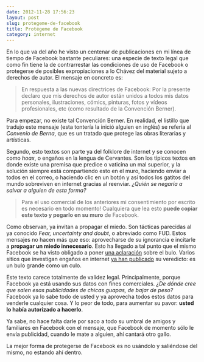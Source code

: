 ```yaml
---
date: 2012-11-28 17:56:23
layout: post
slug: protegeme-de-facebook
title: Protégeme de Facebook
category: internet
---
```


En lo que va del año he visto un centenar de publicaciones en mi línea de tiempo de Facebook bastante peculiares: una especie de texto legal que como fin tiene la de contrarrestar las condiciones de uso de Facebook o protegerse de posibles expropiaciones a lo Chávez  del material sujeto a derechos de autor. El mensaje en concreto es:


> En respuesta a las nuevas directrices de Facebook: Por la presente declaro que mis derechos de autor están unidos a todos mis datos personales, ilustraciones, cómics, pinturas, fotos y vídeos profesionales, etc (como resultado de la Convención Berner).

Para empezar, no existe tal Convención Berner. En realidad, el listillo que tradujo este mensaje (esta tontería la inició alguien en inglés) se refería al _Convenio de Berna_, que es un tratado que protege las obras literarias y artísticas.

Segundo, esto textos son parte ya del folklore de internet y se conocen como _hoax_, o engaños en la lengua de Cervantes. Son los típicos textos en donde existe una premisa que predice o vaticina un mal superior, y la solución siempre está compartiendo esto en el muro, haciendo enviar a todos en el correo, o haciendo clic en un botón y así todos los gatitos del mundo sobreviven en internet gracias al reenviar. *¿Quién se negaría a salvar a alguien de esta forma?*

> Para el uso comercial de los anteriores mi consentimiento por escrito es necesario en todo momento! Cualquiera que lea esto **puede copiar este texto y pegarlo en su muro** de Facebook.

Como observan, ya invitan a propagar el miedo. Son tácticas parecidas al ya conocido *Fear, uncertainty and doubt*, o abreviado como FUD. Estos mensajes no hacen más que eso: aprovecharse de su ignorancia e incitarle a  **propagar un miedo innecesario**. Esto ha llegado a tal punto que el mismo Facebook se ha visto obligado a poner [una aclaración](http://newsroom.fb.com/Fact-Check) sobre el bulo. Varios sitios que investigan engaños en internet [ya han publicado](http://www.hoax-slayer.com/bogus-facebook-privacy-notice.shtml) su veredicto: es un bulo grande como un culo.



Este texto carece totalmente de validez legal. Principalmente, porque Facebook ya está usando sus datos con fines comerciales. *¿De dónde cree que salen esas publicidades de chicas guapas, de bajar de peso?* Facebook ya lo sabe todo de usted y ya aprovecha todos estos datos para venderle cualquier cosa. Y lo peor de todo, para aumentar su pavor: **usted lo había autorizado a hacerlo**.

Ya sabe, no hace falta darle por saco a todo su umbral de amigos y familiares en Facebook con el mensaje, que Facebook de momento sólo le envía publicidad, cuando le mate a alguien, ahí cantará otro gallo.

La mejor forma de protegerse de Facebook es no usándolo y saliéndose del mismo, no estando ahí dentro.
